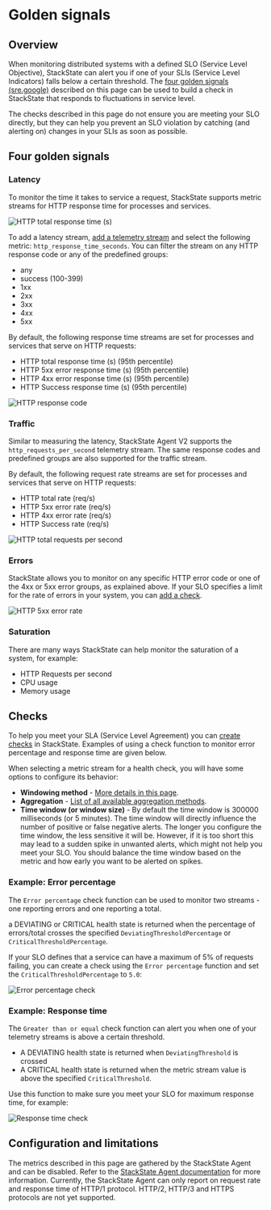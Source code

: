 # Golden signals

## Overview

When monitoring distributed systems with a defined SLO (Service Level Objective), StackState can alert you if one of your SLIs (Service Level Indicators) falls below a certain threshold. The [four golden signals \(sre.google\)](https://sre.google/sre-book/monitoring-distributed-systems/#xref_monitoring_golden-signals) described on this page can be used to build a check in StackState that responds to fluctuations in service level.

The checks described in this page do not ensure you are meeting your SLO directly, but they can help you prevent an SLO violation by catching (and alerting on) changes in your SLIs as soon as possible.

## Four golden signals

### Latency

To monitor the time it takes to service a request, StackState supports metric streams for HTTP response time for processes and services.

![HTTP total response time (s)](../../images/telemetry/http-response-time.png)

To add a latency stream, [add a telemetry stream](../health-state-and-event-notifications/add-telemetry-to-element.md) and select the following metric: `http_response_time_seconds`. You can filter the stream on any HTTP response code or any of the predefined groups:

- any
- success (100-399)
- 1xx
- 2xx
- 3xx
- 4xx
- 5xx

By default, the following response time streams are set for processes and services that serve on HTTP requests:

- HTTP total response time (s) (95th percentile)
- HTTP 5xx error response time (s) (95th percentile)
- HTTP 4xx error response time (s) (95th percentile)
- HTTP Success response time (s) (95th percentile)

![HTTP response code](../../images/telemetry/http-code.png)

### Traffic

Similar to measuring the latency, StackState Agent V2 supports the `http_requests_per_second` telemetry stream. The same response codes and predefined groups are also supported for the traffic stream.

By default, the following request rate streams are set for processes and services that serve on HTTP requests:

- HTTP total rate (req/s)
- HTTP 5xx error rate (req/s)
- HTTP 4xx error rate (req/s)
- HTTP Success rate (req/s)


![HTTP total requests per second](../../images/telemetry/http-req-sec.png)

### Errors

StackState allows you to monitor on any specific HTTP error code or one of the 4xx or 5xx error groups, as explained above. If your SLO specifies a limit for the rate of errors in your system, you can [add a check](#checks).

![HTTP 5xx error rate](../../images/telemetry/http-error-rate.png)

### Saturation

There are many ways StackState can help monitor the saturation of a system, for example:

- HTTP Requests per second
- CPU usage
- Memory usage

## Checks

To help you meet your SLA (Service Level Agreement) you can [create checks](/use/health-state-and-event-notifications/health-state-in-stackstate.md#health-checks) in StackState. Examples of using a check function to monitor error percentage and response time are given below.

When selecting a metric stream for a health check, you will have some options to configure its behavior:

- **Windowing method** - [More details in this page](../health-state-and-event-notifications/add-a-health-check.md#windowing-method).
- **Aggregation** - [List of all available aggregation methods](../../develop/reference/scripting/script-apis/telemetry.md#aggregation-methods).
- **Time window (or window size)** - By default the time window is 300000 milliseconds (or 5 minutes). The time window will directly influence the number of positive or false negative alerts. The longer you configure the time window, the less sensitive it will be. However, if it is too short this may lead to a sudden spike in unwanted alerts, which might not help you meet your SLO. You should balance the time window based on the metric and how early you want to be alerted on spikes.

### Example: Error percentage

The `Error percentage` check function can be used to monitor two streams - one reporting errors and one reporting a total. 

a DEVIATING or CRITICAL health state is returned when the percentage of errors/total crosses the specified `DeviatingThresholdPercentage` or `CriticalThresholdPercentage`.

If your SLO defines that a service can have a maximum of 5% of requests failing, you can create a check using the `Error percentage` function and set the `CriticalThresholdPercentage` to `5.0`:

![Error percentage check](../../images/telemetry/http-error-check.png)

### Example: Response time

The `Greater than or equal` check function can alert you when one of your telemetry streams is above a certain threshold. 

* A DEVIATING health state is returned when `DeviatingThreshold` is crossed
* A CRITICAL health state is returned when the metric stream value is above the specified `CriticalThreshold`.

Use this function to make sure you meet your SLO for maximum response time, for example:

![Response time check](../../images/telemetry/http-resp-time-check.png)

## Configuration and limitations

The metrics described in this page are gathered by the StackState Agent and can be disabled. Refer to the [StackState Agent documentation](/setup/agent/about-stackstate-agent.md) for more information. Currently, the StackState Agent can only report on request rate and response time of HTTP/1 protocol. HTTP/2, HTTP/3 and HTTPS protocols are not yet supported.
